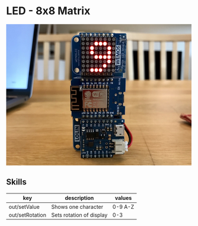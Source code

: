 # LED - 8x8 Matrix

<img src=demo.jpg width=500>

## Skills

| key             | description              | values  |
|-----------------|--------------------------|---------|
| out/setValue    | Shows one character      | 0-9 A-Z |
| out/setRotation | Sets rotation of display | 0-3     |
